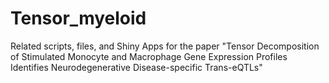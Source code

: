 # Tensor_myeloid
Related scripts, files, and Shiny Apps for the paper "Tensor Decomposition of Stimulated Monocyte and Macrophage Gene Expression Profiles Identifies Neurodegenerative Disease-specific Trans-eQTLs"

